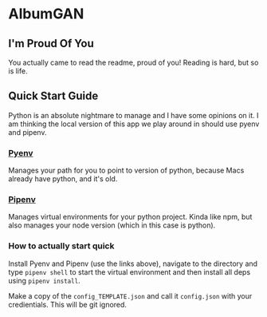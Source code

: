 # AlbumGAN

## I'm Proud Of You
You actually came to read the readme, proud of you! Reading is hard, but so is life.

## Quick Start Guide
Python is an absolute nightmare to manage and I have some opinions on it. I am thinking the local version of this app we play around in should use pyenv and pipenv.

### [Pyenv](https://github.com/pyenv/pyenv)
Manages your path for you to point to version of python, because Macs already have python, and it's old.

### [Pipenv](https://pipenv.pypa.io/en/latest/)
Manages virtual environments for your python project. Kinda like npm, but also manages your node version (which in this case is python).

### How to actually start quick
Install Pyenv and Pipenv (use the links above), navigate to the directory and type `pipenv shell` to start the virtual environment and then install all deps using `pipenv install`.

Make a copy of the `config_TEMPLATE.json` and call it `config.json` with your credientials. This will be git ignored.